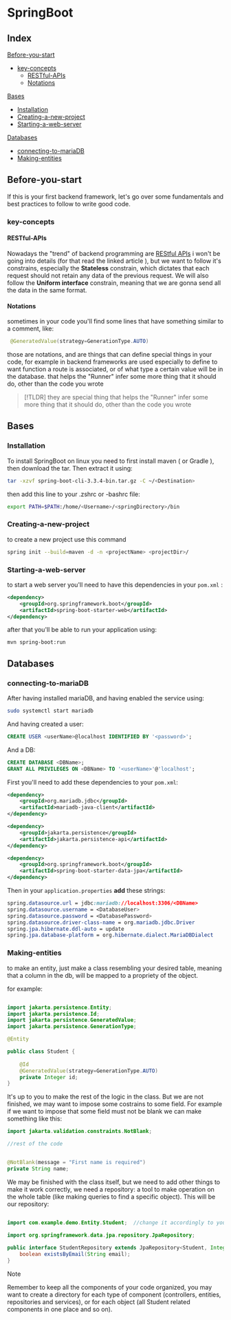 # SpringBoot
## Index

[Before-you-start](##Before-you-start)
- [key-concepts](###key-concepts)
	- [RESTful-APIs](####RESTful-APIs)
	- [Notations](####Notations)
	
[Bases](##Bases)
- [Installation](###Installation)
- [Creating-a-new-project](###Creating-a-new-project)
- [Starting-a-web-server](###Starting-a-web-server)

[Databases](##Databases)
- [connecting-to-mariaDB](###connecting-to-mariaDB)
- [Making-entities](###Making-entities)


## Before-you-start

If this is your first backend framework, let's go over some fundamentals and best practices to follow to write good code.
### key-concepts

#### RESTful-APIs

Nowadays the "trend" of backend programming are [REStful APIs](https://www.redhat.com/en/topics/api/what-is-a-rest-api) i won't be going into details (for that read the linked article ), but we want to follow it's constrains, especially the **Stateless** constrain, which dictates that each request should not retain any data of the previous request. We will also follow the **Uniform interface** constrain, meaning that we are gonna send all the data in the same format.
#### Notations

sometimes in your code you'll find some lines that have something similar to a comment, like:

```java
 @GeneratedValue(strategy=GenerationType.AUTO) 
```

those are notations, and are things that can define special things in your code, for example in backend frameworks are used especially to define to want function a route is associated, or of what type a certain value will be in the database.
that helps the "Runner" infer some more thing that it should do, other than the code you wrote
>[!TLDR]
> they are special thing that helps the "Runner" infer some more thing that it should do, other than the code you wrote

## Bases
### Installation

To install SpringBoot on linux you need to first install maven ( or Gradle ), then download the tar. Then extract it using:

```bash
tar -xzvf spring-boot-cli-3.3.4-bin.tar.gz -C ~/<Destination>
```

then add this line to your .zshrc or -bashrc file:

```sh
export PATH=$PATH:/home/<Username>/<springDirectory>/bin
```

### Creating-a-new-project

to create a new project use this command
```bash
spring init --build=maven -d -n <projectName> <projectDir>/
```

### Starting-a-web-server

to start a web server you'll need to have this dependencies in your `pom.xml` :

```xml
<dependency>
	<groupId>org.springframework.boot</groupId>
	<artifactId>spring-boot-starter-web</artifactId>
</dependency>
```

after that you'll be able to run your application using:
```
mvn spring-boot:run
```

## Databases

### connecting-to-mariaDB

After having installed mariaDB, and having enabled the service using:

```bash
sudo systemctl start mariadb
```

And having created a user:

```sql
CREATE USER <userName>@localhost IDENTIFIED BY '<password>';
```

And a DB:

```sql
CREATE DATABASE <DBName>;
GRANT ALL PRIVILEGES ON <DBName> TO '<userName>'@'localhost';
```

First you'll need to add these dependencies to your `pom.xml`:

```xml
<dependency>  
    <groupId>org.mariadb.jdbc</groupId>  
    <artifactId>mariadb-java-client</artifactId>  
</dependency>  

<dependency>  
    <groupId>jakarta.persistence</groupId>  
    <artifactId>jakarta.persistence-api</artifactId>  
</dependency>  

<dependency>  
    <groupId>org.springframework.boot</groupId>  
    <artifactId>spring-boot-starter-data-jpa</artifactId>  
</dependency>
```

Then in your `application.properties` **add** these strings:

```css
spring.datasource.url = jdbc:mariadb://localhost:3306/<DBName> 
spring.datasource.username = <DatabaseUser>  
spring.datasource.password = <DatabasePassword> 
spring.datasource.driver-class-name = org.mariadb.jdbc.Driver  
spring.jpa.hibernate.ddl-auto = update  
spring.jpa.database-platform = org.hibernate.dialect.MariaDBDialect
```


### Making-entities

to make an entity, just make a class resembling your desired table, meaning that a column in the db, will be mapped to a propriety of the object.

for example: 
```java

import jakarta.persistence.Entity;
import jakarta.persistence.Id;
import jakarta.persistence.GeneratedValue;  
import jakarta.persistence.GenerationType;

@Entity

public class Student {  
  
    @Id  
    @GeneratedValue(strategy=GenerationType.AUTO)  
    private Integer id;
}
```

It's up to you to make the rest of the logic in the class. But we are not finished, we may want to impose some costrains to some field. For example if we want to impose that some field must not be blank we can make something like this:

```java
import jakarta.validation.constraints.NotBlank;

//rest of the code


@NotBlank(message = "First name is required")  
private String name;

```

We may be finished with the class itself, but we need to add other things to make it work correctly, we need a repository: a tool to make operation on the whole table (like making queries to find a specific object). This will be our repository:

``` java

import com.example.demo.Entity.Student;  //change it accordingly to your dir structure

import org.springframework.data.jpa.repository.JpaRepository;  
  
public interface StudentRepository extends JpaRepository<Student, Integer>{  
    boolean existsByEmail(String email);  
}

```

>[!note]
>Remember to keep all the components of your code organized, you may want to create a directory for each type of component (controllers, entities, repositories and services), or for each object (all Student related components in one place and so on).

